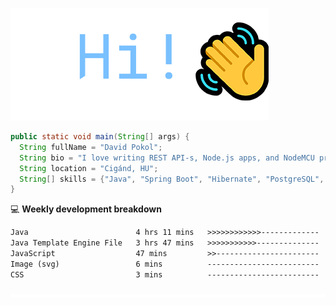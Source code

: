 ![Hi!](assets/images/hi.png)

```java
public static void main(String[] args) {
  String fullName = "David Pokol";
  String bio = "I love writing REST API-s, Node.js apps, and NodeMCU programs";
  String location = "Cigánd, HU";
  String[] skills = {"Java", "Spring Boot", "Hibernate", "PostgreSQL", "Git"};
}
```

💻 **Weekly development breakdown**
<!--START_SECTION:waka-->

```txt
Java                        4 hrs 11 mins   >>>>>>>>>>>>-------------   46.53 %
Java Template Engine File   3 hrs 47 mins   >>>>>>>>>>>--------------   42.09 %
JavaScript                  47 mins         >>-----------------------   08.76 %
Image (svg)                 6 mins          -------------------------   01.25 %
CSS                         3 mins          -------------------------   00.63 %
```

<!--END_SECTION:waka-->

![footer](assets/images/footer.png)
